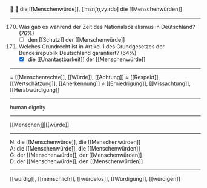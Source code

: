 🔴 🤝 die [[Menschenwürde]], [ˈmɛnʃn̩ˌvyːrdə]
die [[Menschenwürden]]

---
170. Was gab es während der Zeit des Nationalsozialismus in Deutschland? (76%)
	 - [ ] den [[Schutz]] der [[Menschenwürde]]

18. Welches Grundrecht ist in Artikel 1 des Grundgesetzes der Bundesrepublik Deutschland garantiert? (64%)
	- [x] die [[Unantastbarkeit]] der [[Menschenwürde]]

---
= [[Menschenrechte]], [[Würde]], [[Achtung]]
≈ [[Respekt]], [[Wertschätzung]], [[Anerkennung]]
≠ [[Erniedrigung]], [[Missachtung]], [[Herabwürdigung]]

---
human dignity

---
[[Menschen]]|[[würde]]

---
N: die [[Menschenwürde]], die [[Menschenwürden]]  
A: die [[Menschenwürde]], die [[Menschenwürden]]  
G: der [[Menschenwürde]], der [[Menschenwürden]]  
D: der [[Menschenwürde]], den [[Menschenwürden]]  

---
[[würdig]], [[menschlich]], [[würdelos]], [[Würdigung]], [[würdigen]]